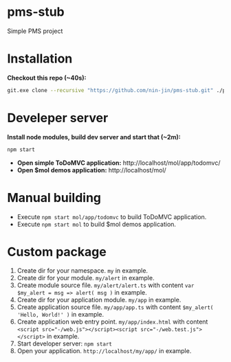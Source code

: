 # pms-stub
Simple PMS project

# Installation

**Checkout this repo (~40s):**
```sh
git.exe clone --recursive "https://github.com/nin-jin/pms-stub.git" ./pms && cd pms
```

# Develeper server

**Install node modules, build dev server and start that (~2m):**
```sh
npm start
```

* **Open simple ToDoMVC application:** http://localhost/mol/app/todomvc/
* **Open $mol demos application:** http://localhost/mol/

# Manual building

* Execute `npm start mol/app/todomvc` to build ToDoMVC application.
* Execute `npm start mol` to build $mol demos application.

# Custom package

1. Create dir for your namespace. `my` in example.
2. Create dir for your module. `my/alert` in example.
3. Create module source file. `my/alert/alert.ts` with content `var $my_alert = msg => alert( msg )` in example.
4. Create dir for your application module. `my/app` in example.
5. Create application source file. `my/app/app.ts` with content `$my_alert( 'Hello, World!' )` in example.
6. Create application web entry point. `my/app/index.html` with content `<script src="-/web.js"></script><script src="-/web.test.js"></script>` in example.
7. Start developer server: `npm start`
8. Open your application. `http://localhost/my/app/` in example.
